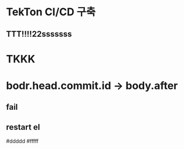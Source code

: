 # TekTon CI/CD 구축
## TTT!!!!22sssssss
# TKKK
# bodr.head.commit.id -> body.after
## fail
## restart el
#ddddd
#fffff
